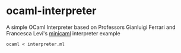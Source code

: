 # ocaml-interpreter
A simple OCaml Interpreter based on Professors Gianluigi Ferrari and Francesca Levi's [minicaml][1] interpreter example

```
ocaml < interpreter.ml
```

[1]: http://pages.di.unipi.it/levi/codice-18/evalFunEnvFull.ml